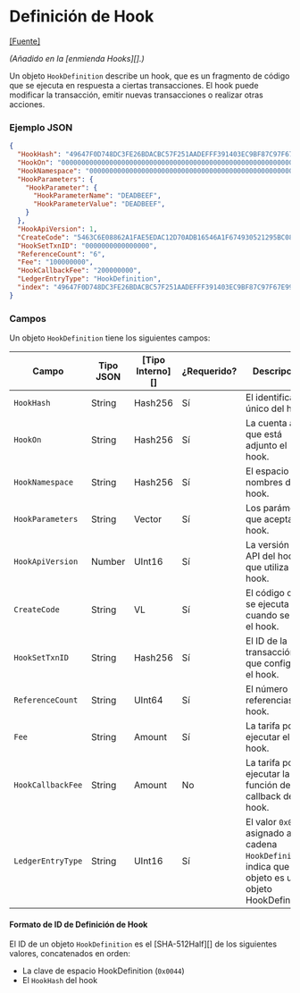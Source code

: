 # Definición de Hook

[\[Fuente\]](https://github.com/ripple/rippled/blob/master/src/ripple/protocol/impl/LedgerFormats.cpp#L157-L170)

_(Añadido en la \[enmienda Hooks]\[].)_

Un objeto `HookDefinition` describe un hook, que es un fragmento de código que se ejecuta en respuesta a ciertas transacciones. El hook puede modificar la transacción, emitir nuevas transacciones o realizar otras acciones.

### Ejemplo JSON

```json
{
  "HookHash": "49647F0D748DC3FE26BDACBC57F251AADEFFF391403EC9BF87C97F67E9977FB0",
  "HookOn": "0000000000000000000000000000000000000000000000000000000000000000",
  "HookNamespace": "0000000000000000000000000000000000000000000000000000000000000000",
  "HookParameters": {
    "HookParameter": {
      "HookParameterName": "DEADBEEF",
      "HookParameterValue": "DEADBEEF",
    }
  },
  "HookApiVersion": 1,
  "CreateCode": "5463C6E08862A1FAE5EDAC12D70ADB16546A1F674930521295BC082494B62924",
  "HookSetTxnID": "0000000000000000",
  "ReferenceCount": "6",
  "Fee": "100000000",
  "HookCallbackFee": "200000000",
  "LedgerEntryType": "HookDefinition",
  "index": "49647F0D748DC3FE26BDACBC57F251AADEFFF391403EC9BF87C97F67E9977FB0"
}
```

### Campos

Un objeto `HookDefinition` tiene los siguientes campos:

| Campo             | Tipo JSON | \[Tipo Interno]\[] | ¿Requerido? | Descripción                                                                                                       |
| ----------------- | --------- | ------------------- | --------- | ----------------------------------------------------------------------------------------------------------------- |
| `HookHash`        | String    | Hash256             | Sí       | El identificador único del hook.                                                                                |
| `HookOn`          | String    | Hash256             | Sí       | La cuenta a la que está adjunto el hook.                                                                         |
| `HookNamespace`   | String    | Hash256             | Sí       | El espacio de nombres del hook.                                                                                        |
| `HookParameters`  | String    | Vector              | Sí       | Los parámetros que acepta el hook.                                                                             |
| `HookApiVersion`  | Number    | UInt16              | Sí       | La versión de la API del hook que utiliza el hook.                                                                   |
| `CreateCode`      | String    | VL                  | Sí       | El código que se ejecuta cuando se crea el hook.                                                               |
| `HookSetTxnID`    | String    | Hash256             | Sí       | El ID de la transacción que configuró el hook.                                                                      |
| `ReferenceCount`  | String    | UInt64              | Sí       | El número de referencias al hook.                                                                             |
| `Fee`             | String    | Amount              | Sí       | La tarifa por ejecutar el hook.                                                                                   |
| `HookCallbackFee` | String    | Amount              | No        | La tarifa por ejecutar la función de callback del hook.                                                               |
| `LedgerEntryType` | String    | UInt16              | Sí       | El valor `0x0043`, asignado a la cadena `HookDefinition`, indica que este objeto es un objeto HookDefinition. |

#### Formato de ID de Definición de Hook

El ID de un objeto `HookDefinition` es el \[SHA-512Half]\[] de los siguientes valores, concatenados en orden:

* La clave de espacio HookDefinition (`0x0044`)
* El `HookHash` del hook
